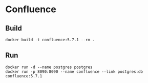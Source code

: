 # Confluence

## Build

```
docker build -t confluence:5.7.1 --rm .
```

## Run

```
docker run -d --name postgres postgres
docker run -p 8090:8090 --name confluence --link postgres:db confluence:5.7.1
```
